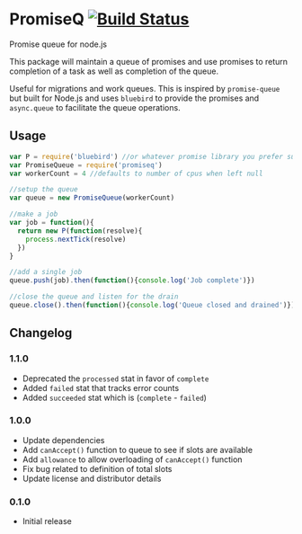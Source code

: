 PromiseQ [![Build Status](https://travis-ci.org/nullivex/promiseq.png?branch=master)](https://travis-ci.org/nullivex/promiseq)
========

Promise queue for node.js

This package will maintain a queue of promises and use promises to return
completion of a task as well as completion of the queue.

Useful for migrations and work queues. This is inspired by `promise-queue` but
built for Node.js and uses `bluebird` to provide the promises and `async.queue`
to facilitate the queue operations.

## Usage

```js
var P = require('bluebird') //or whatever promise library you prefer such as `Q`
var PromiseQueue = require('promiseq')
var workerCount = 4 //defaults to number of cpus when left null

//setup the queue
var queue = new PromiseQueue(workerCount)

//make a job
var job = function(){
  return new P(function(resolve){
    process.nextTick(resolve)
  })
}

//add a single job
queue.push(job).then(function(){console.log('Job complete')})

//close the queue and listen for the drain
queue.close().then(function(){console.log('Queue closed and drained')})
```

## Changelog

### 1.1.0
* Deprecated the `processed` stat in favor of `complete`
* Added `failed` stat that tracks error counts
* Added `succeeded` stat which is (`complete` - `failed`)

### 1.0.0
* Update dependencies
* Add `canAccept()` function to queue to see if slots are available
* Add `allowance` to allow overloading of `canAccept()` function
* Fix bug related to definition of total slots
* Update license and distributor details

### 0.1.0
* Initial release
